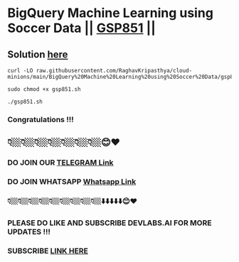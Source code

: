 # BigQuery Machine Learning using Soccer Data || [GSP851](https://www.cloudskillsboost.google/focuses/23293?parent=catalog) ||

## Solution [here]()

```
curl -LO raw.githubusercontent.com/RaghavKripasthya/cloud-minions/main/BigQuery%20Machine%20Learning%20using%20Soccer%20Data/gsp851.sh

sudo chmod +x gsp851.sh

./gsp851.sh
```

### Congratulations !!!
## 👇🏼👇🏼👇🏼👇🏼👇🏼👇🏼👇🏼😊❤️
### DO JOIN OUR [TELEGRAM Link](https://t.me/+VsYwuNuMI9NiNzM9) 
### DO JOIN WHATSAPP [Whatsapp Link](https://chat.whatsapp.com/BeGG0HXiM469i3WFMgm4qs)
### 👇🏼👇🏼👇🏼👇🏼👇🏼👇🏼👇🏼👇🏼👇🏼⬇️⬇️⬇️⬇️⬇️😊❤️
### PLEASE DO LIKE AND SUBSCRIBE DEVLABS.AI FOR MORE UPDATES !!!
### SUBSCRIBE [LINK HERE](https://www.youtube.com/channel/UCVFPYmP2CZvVmICxw7YHT8A)

